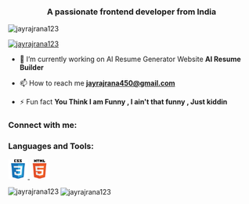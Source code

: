 <h3 align="center">A passionate frontend developer from India</h3>

<p align="left"> <img src="https://komarev.com/ghpvc/?username=jayrajrana123&label=Profile%20views&color=0e75b6&style=flat" alt="jayrajrana123" /> </p>

<p align="left"> <a href="https://github.com/ryo-ma/github-profile-trophy"><img src="https://github-profile-trophy.vercel.app/?username=jayrajrana123" alt="jayrajrana123" /></a> </p>

- 🔭 I’m currently working on AI Resume Generator Website **AI Resume Builder**

- 📫 How to reach me **jayrajrana450@gmail.com**

- ⚡ Fun fact **You Think I am Funny , I ain't that funny , Just kiddin**

<h3 align="left">Connect with me:</h3>
<p align="left">
</p>

<h3 align="left">Languages and Tools:</h3>
<p align="left"> <a href="https://www.w3schools.com/css/" target="_blank" rel="noreferrer"> <img src="https://raw.githubusercontent.com/devicons/devicon/master/icons/css3/css3-original-wordmark.svg" alt="css3" width="40" height="40"/> </a> <a href="https://www.w3.org/html/" target="_blank" rel="noreferrer"> <img src="https://raw.githubusercontent.com/devicons/devicon/master/icons/html5/html5-original-wordmark.svg" alt="html5" width="40" height="40"/> </a> </p>

<p><img align="left" src="https://github-readme-stats.vercel.app/api/top-langs?username=jayrajrana123&show_icons=true&locale=en&layout=compact" alt="jayrajrana123" /></p>

<p>&nbsp;<img align="center" src="https://github-readme-stats.vercel.app/api?username=jayrajrana123&show_icons=true&locale=en" alt="jayrajrana123" /></p>
